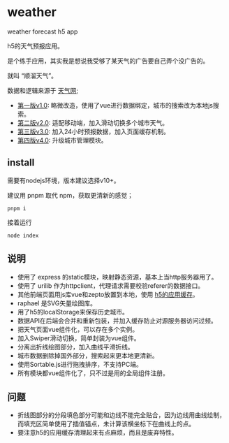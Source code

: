 # weather

weather forecast h5 app

h5的天气预报应用。

是个练手应用，其实我是想说我受够了某天气的广告要自己弄个没广告的。

就叫 “顺溜天气”。

数据和逻辑来源于 [天气网](http://www.weather.com.cn/);

- [第一版v1.0](https://github.com/ccor/weather/tree/v1.0): 略微改造，使用了vue进行数据绑定，城市的搜索改为本地js搜索。
- [第二版v2.0](https://github.com/ccor/weather/tree/v2.0): 适配移动端，加入滑动切换多个城市天气。
- [第三版v3.0](https://github.com/ccor/weather/tree/v3.0): 加入24小时预报数据，加入页面缓存机制。
- [第四版v4.0](https://github.com/ccor/weather/tree/v4.0): 升级城市管理模块。

## install

需要有nodejs环境，版本建议选择v10+。

建议用 pnpm 取代 npm，获取更清新的感觉；

```
pnpm i
```

接着运行

```
node index
```

## 说明

- 使用了 express 的static模块，映射静态资源，基本上当http服务器用了。
- 使用了 urilib 作为httpclient，代理请求需要校验referer的数据接口。
- 其他前端页面用js库vue和zepto放置到本地，使用 [h5的应用缓存](https://developer.mozilla.org/zh-CN/docs/Web/HTML/Using_the_application_cache)。
- raphael 是SVG矢量绘图库。
- 用了h5的localStorage来保存历史城市。
- 数据API在后端会合并和重新包装，并加入缓存防止对源服务器访问过频。
- 把天气页面vue组件化，可以存在多个实例。
- 加入Swiper滑动切换，简单封装为vue组件。
- 分离出折线绘图部分，加入曲线平滑折线。
- 城市数据删除掉国外部分，搜索起来更本地更清新。
- 使用Sortable.js进行拖拽排序，不支持PC端。
- 所有模块都vue组件化了，只不过是用的全局组件注册。

## 问题

- 折线图部分的分段填色部分可能和边线不能完全贴合，因为边线用曲线绘制，而填充区简单使用了插值锚点，未计算该横坐标下在曲线上的点。
- 要注意h5的应用缓存清理起来有点麻烦，而且是废弃特性。

